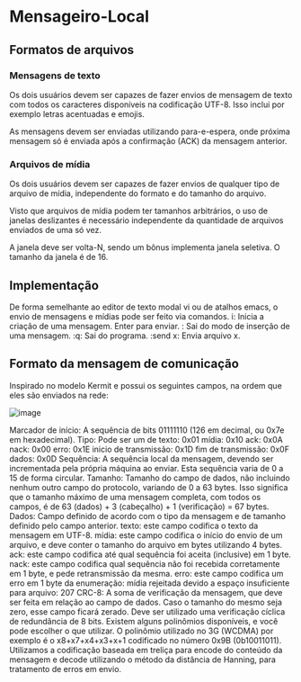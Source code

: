 # Mensageiro-Local

## Formatos de arquivos

### Mensagens de texto
Os dois usuários devem ser capazes de fazer envios de mensagem de texto com todos os caracteres disponíveis na codificação UTF-8. Isso inclui por exemplo letras acentuadas e emojis.

As mensagens devem ser enviadas utilizando para-e-espera, onde próxima mensagem só é enviada após a confirmação (ACK) da mensagem anterior.

### Arquivos de mídia
Os dois usuários devem ser capazes de fazer envios de qualquer tipo de arquivo de mídia, independente do formato e do tamanho do arquivo.

Visto que arquivos de mídia podem ter tamanhos arbitrários, o uso de janelas deslizantes é necessário independente da quantidade de arquivos enviados de uma só vez.

A janela deve ser volta-N, sendo um bônus implementa janela seletiva. O tamanho da janela é de 16.

## Implementação
De forma semelhante ao editor de texto modal vi ou de atalhos emacs, o envio de mensagens e mídias pode ser feito via comandos.
i: Inicia a criação de uma mensagem. Enter para enviar.
<esc>: Sai do modo de inserção de uma mensagem.
:q<enter>: Sai do programa.
:send x<enter>: Envia arquivo x.

 ## Formato da mensagem de comunicação
Inspirado no modelo Kermit e possui os seguintes campos, na ordem que eles são enviados na rede: 
  
  ![image](https://github.com/Rubens-Zan/Mensageiro-Local/assets/80857600/378749c4-3fba-4ab2-a14b-73c82e28f1e4)

  Marcador de início: A sequência de bits 01111110 (126 em decimal, ou 0x7e em hexadecimal).
Tipo: Pode ser um de
  texto: 0x01
  mídia: 0x10
  ack: 0x0A
  nack: 0x00
  erro: 0x1E
  inicio de transmissão: 0x1D
  fim de transmissão: 0x0F
  dados: 0x0D
Sequência: A sequência local da mensagem, devendo ser incrementada pela própria máquina ao enviar. Esta sequência varia de 0 a 15 de forma circular.
Tamanho: Tamanho do campo de dados, não incluindo nenhum outro campo do protocolo, variando de 0 a 63 bytes. Isso significa que o tamanho máximo de uma mensagem completa, com todos os campos, é de 63 (dados) + 3 (cabeçalho) + 1 (verificação) = 67 bytes.
Dados: Campo definido de acordo com o tipo da mensagem e de tamanho definido pelo campo anterior.
  texto: este campo codifica o texto da mensagem em UTF-8.
  mídia: este campo codifica o início do envio de um arquivo, e deve conter o tamanho do arquivo em bytes utilizando 4 bytes.
  ack: este campo codifica até qual sequência foi aceita (inclusive) em 1 byte.
  nack: este campo codifica qual sequência não foi recebida corretamente em 1 byte, e pede retransmissão da mesma.
  erro: este campo codifica um erro em 1 byte da enumeração:
  mídia rejeitada devido a espaço insuficiente para arquivo: 207
CRC-8: A soma de verificação da mensagem, que deve ser feita em relação ao campo de dados. Caso o tamanho do mesmo seja zero, esse campo ficará zerado. Deve ser utilizado uma verificação cíclica de redundância de 8 bits. Existem alguns polinômios disponíveis, e você pode escolher o que utilizar. O polinômio utilizado no 3G (WCDMA) por exemplo é o x8+x7+x4+x3+x+1 codificado no número 0x9B (0b10011011).
Utilizamos a codificação baseada em treliça para encode do conteúdo da mensagem e decode utilizando o método da distância de Hanning, para tratamento de erros em envio.  
